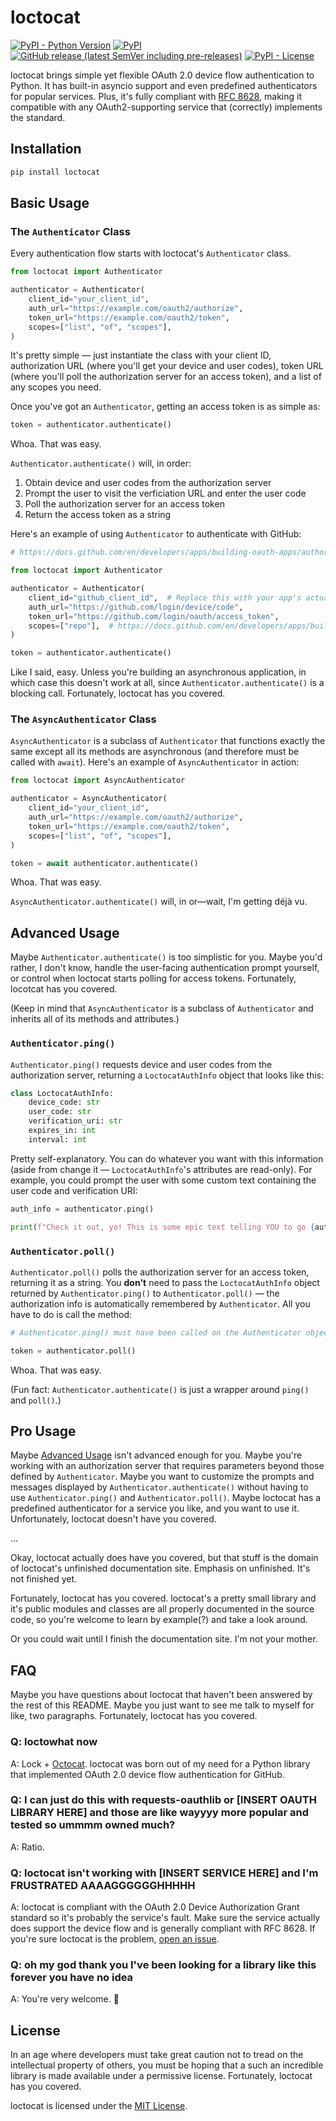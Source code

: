 # loctocat

[![PyPI - Python Version](https://img.shields.io/pypi/pyversions/loctocat?logo=pypi&logoColor=white&style=for-the-badge)](https://pypi.org/project/loctocat)
[![PyPI](https://img.shields.io/pypi/v/loctocat?color=green&logo=pypi&style=for-the-badge&logoColor=white)](https://pypi.org/project/loctocat)
[![GitHub release (latest SemVer including pre-releases)](https://img.shields.io/github/v/release/celsiusnarhwal/loctocat?color=orange&include_prereleases&label=latest%20release&logo=github&style=for-the-badge)](https://github.com/celsiusnarhwal/loctocat/releases/latest)
[![PyPI - License](https://img.shields.io/pypi/l/loctocat?color=03cb98&style=for-the-badge)](https://github.com/celsiusnarhwal/loctocat/blob/HEAD/LICENSE.md)

loctocat brings simple yet flexible OAuth 2.0 device flow authentication to Python. It has built-in asyncio support
and even predefined authenticators for popular services. Plus, it's fully compliant with
[RFC 8628](https://tools.ietf.org/html/rfc8628), making it compatible with any OAuth2-supporting service that
(correctly) implements the standard.

## Installation

```bash
pip install loctocat
```

## Basic Usage

### The `Authenticator` Class

Every authentication flow starts with loctocat's `Authenticator` class.

```python
from loctocat import Authenticator

authenticator = Authenticator(
    client_id="your_client_id",
    auth_url="https://example.com/oauth2/authorize",
    token_url="https://example.com/oauth2/token",
    scopes=["list", "of", "scopes"],
)
```

It's pretty simple — just instantiate the class with your client ID, authorization URL (where you'll get your device
and user codes), token URL (where you'll poll the authorization server for an access token), and a list of any scopes
you need.

Once you've got an `Authenticator`, getting an access token is as simple as:

```python
token = authenticator.authenticate()
```

Whoa. That was easy.

`Authenticator.authenticate()` will, in order:

1. Obtain device and user codes from the authorization server
2. Prompt the user to visit the verficiation URL and enter the user code
3. Poll the authorization server for an access token
4. Return the access token as a string

Here's an example of using `Authenticator` to authenticate with GitHub:

```python
# https://docs.github.com/en/developers/apps/building-oauth-apps/authorizing-oauth-apps#device-flow

from loctocat import Authenticator

authenticator = Authenticator(
    client_id="github_client_id",  # Replace this with your app's actual client ID, obviously.
    auth_url="https://github.com/login/device/code",
    token_url="https://github.com/login/oauth/access_token",
    scopes=["repo"],  # https://docs.github.com/en/developers/apps/building-oauth-apps/scopes-for-oauth-apps
)

token = authenticator.authenticate()
```

Like I said, easy. Unless you're building an asynchronous application, in which case this doesn't work at all, since
`Authenticator.authenticate()` is a blocking call. Fortunately, loctocat has you covered.

### The `AsyncAuthenticator` Class

`AsyncAuthenticator` is a subclass of `Authenticator` that functions exactly the same except all its methods are
asynchronous (and therefore must be called with `await`). Here's an example of `AsyncAuthenticator` in action:

```python
from loctocat import AsyncAuthenticator

authenticator = AsyncAuthenticator(
    client_id="your_client_id",
    auth_url="https://example.com/oauth2/authorize",
    token_url="https://example.com/oauth2/token",
    scopes=["list", "of", "scopes"],
)

token = await authenticator.authenticate()
```

Whoa. That was easy.

`AsyncAuthenticator.authenticate()` will, in or—wait, I'm getting déjà vu.

## Advanced Usage

Maybe `Authenticator.authenticate()` is too simplistic for you. Maybe you'd rather, I don't know,
handle the user-facing authentication prompt yourself, or control when loctocat starts polling for access tokens.
Fortunately, locotcat has you covered.

(Keep in mind that `AsyncAuthenticator` is a subclass of `Authenticator` and inherits all of its methods and
attributes.)

### `Authenticator.ping()`

`Authenticator.ping()` requests device and user codes from the authorization server, returning a `LoctocatAuthInfo`
object that looks like this:

```py
class LoctocatAuthInfo:
    device_code: str
    user_code: str
    verification_uri: str
    expires_in: int
    interval: int
```

Pretty self-explanatory. You can do whatever you want with this information (aside from change it
— `LoctocatAuthInfo`'s attributes are read-only). For example, you could prompt the user with some custom text
containing the user code and verification URI:

```python
auth_info = authenticator.ping()

print(f"Check it out, yo! This is some epic text telling YOU to go {auth_info.verification_uri} and enter {auth_info.user_code}! Swag!")
```

### `Authenticator.poll()`

`Authenticator.poll()` polls the authorization server for an access token, returning it as a string. You **don't**
need to pass the `LoctocatAuthInfo` object returned by `Authenticator.ping()` to `Authenticator.poll()` — the
authorization info is automatically remembered by `Authenticator`. All you have to do is call the method:

```python
# Authenticator.ping() must have been called on the Authenticator object already or this will not work.

token = authenticator.poll()
```

Whoa. That was easy.

(Fun fact: `Authenticator.authenticate()` is just a wrapper around `ping()` and `poll()`.)

## Pro Usage

Maybe [Advanced Usage](#advanced-usage) isn't advanced enough for you. Maybe you're working with an authorization
server that requires parameters beyond those defined by `Authenticator`. Maybe you want to customize the prompts and
messages displayed by `Authenticator.authenticate()` without having to use `Authenticator.ping()` and
`Authenticator.poll()`. Maybe loctocat has a predefined authenticator for a service you like, and you want to use it.
Unfortunately, loctocat doesn't have you covered.

...

Okay, loctocat actually does have you covered, but that stuff is the domain of loctocat's unfinished documentation
site. Emphasis on unfinished. It's not finished yet.

Fortunately, loctocat has you covered. loctocat's a pretty small library and it's public modules and classes are all
properly documented in the source code, so you're welcome to learn by example(?) and take a look around.

Or you could wait until I finish the documentation site. I'm not your mother.

## FAQ

Maybe you have questions about loctocat that haven't been answered by the rest of this README. Maybe you just want to see me talk to
myself for like, two paragraphs. Fortunately, loctocat has you covered.

### Q: loctowhat now

A: Lock + [Octocat](https://octodex.github.com). loctocat was born out of my need for a Python library that implemented
OAuth 2.0 device flow authentication for GitHub.

### Q: I can just do this with requests-oauthlib or [INSERT OAUTH LIBRARY HERE] and those are like wayyyy more popular and tested so ummmm owned much?

A: Ratio.

### Q: loctocat isn't working with [INSERT SERVICE HERE] and I'm FRUSTRATED AAAAGGGGGGHHHHH

A: loctocat is compliant with the OAuth 2.0 Device Authorization Grant standard so it's probably the service's fault.
Make sure the service actually does support the device flow and is generally compliant with RFC 8628. If you're sure
loctocat is the problem, [open an issue](https://github.com/celsiusnarhwal/loctocat/issues/new).

### Q: oh my god thank you I've been looking for a library like this forever you have no idea

A: You're very welcome. 🙂

## License

In an age where developers must take great caution not to tread on the intellectual property of others, you must be
hoping that a such an incredible library is made available under a permissive license. Fortunately,
loctocat has you covered.

loctocat is licensed under the [MIT License](https://github.com/celsiusnarhwal/loctocat/blob/HEAD/LICENSE.md).
